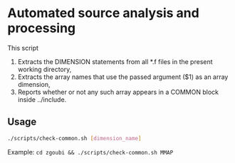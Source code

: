 Automated source analysis and processing
========================================
This script 
  1. Extracts the DIMENSION statements from all *.f files in the present
     working directory, 
  2. Extracts the array names that use the passed argument ($1) as an array dimension,
  3. Reports whether or not any such array appears in a COMMON block inside ../include.

Usage
----- 
```bash
./scripts/check-common.sh [dimension_name] 
```
Example: `cd zgoubi && ./scripts/check-common.sh MMAP`
